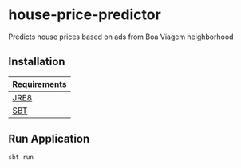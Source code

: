 # house-price-predictor
Predicts house prices based on ads from Boa Viagem neighborhood
## Installation
|Requirements|
|-|
|[JRE8](https://www.java.com/pt_BR/download/faq/java8.xml) |
|[SBT](http://www.scala-sbt.org/) |
## Run Application
```sh
sbt run
```

